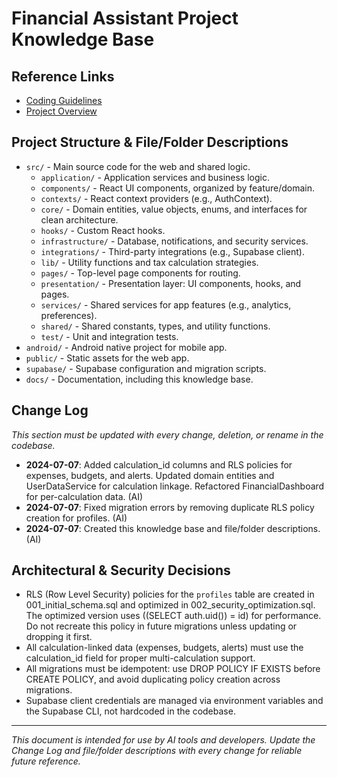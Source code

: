 # Financial Assistant Project Knowledge Base

## Reference Links
- [Coding Guidelines](./CODING_GUIDELINES.md)
- [Project Overview](./overview.md)

## Project Structure & File/Folder Descriptions

- `src/` - Main source code for the web and shared logic.
  - `application/` - Application services and business logic.
  - `components/` - React UI components, organized by feature/domain.
  - `contexts/` - React context providers (e.g., AuthContext).
  - `core/` - Domain entities, value objects, enums, and interfaces for clean architecture.
  - `hooks/` - Custom React hooks.
  - `infrastructure/` - Database, notifications, and security services.
  - `integrations/` - Third-party integrations (e.g., Supabase client).
  - `lib/` - Utility functions and tax calculation strategies.
  - `pages/` - Top-level page components for routing.
  - `presentation/` - Presentation layer: UI components, hooks, and pages.
  - `services/` - Shared services for app features (e.g., analytics, preferences).
  - `shared/` - Shared constants, types, and utility functions.
  - `test/` - Unit and integration tests.
- `android/` - Android native project for mobile app.
- `public/` - Static assets for the web app.
- `supabase/` - Supabase configuration and migration scripts.
- `docs/` - Documentation, including this knowledge base.

## Change Log

_This section must be updated with every change, deletion, or rename in the codebase._

- **2024-07-07**: Added calculation_id columns and RLS policies for expenses, budgets, and alerts. Updated domain entities and UserDataService for calculation linkage. Refactored FinancialDashboard for per-calculation data. (AI)
- **2024-07-07**: Fixed migration errors by removing duplicate RLS policy creation for profiles. (AI)
- **2024-07-07**: Created this knowledge base and file/folder descriptions. (AI)

## Architectural & Security Decisions

- RLS (Row Level Security) policies for the `profiles` table are created in 001_initial_schema.sql and optimized in 002_security_optimization.sql. The optimized version uses ((SELECT auth.uid()) = id) for performance. Do not recreate this policy in future migrations unless updating or dropping it first.
- All calculation-linked data (expenses, budgets, alerts) must use the calculation_id field for proper multi-calculation support.
- All migrations must be idempotent: use DROP POLICY IF EXISTS before CREATE POLICY, and avoid duplicating policy creation across migrations.
- Supabase client credentials are managed via environment variables and the Supabase CLI, not hardcoded in the codebase.

---

_This document is intended for use by AI tools and developers. Update the Change Log and file/folder descriptions with every change for reliable future reference._ 